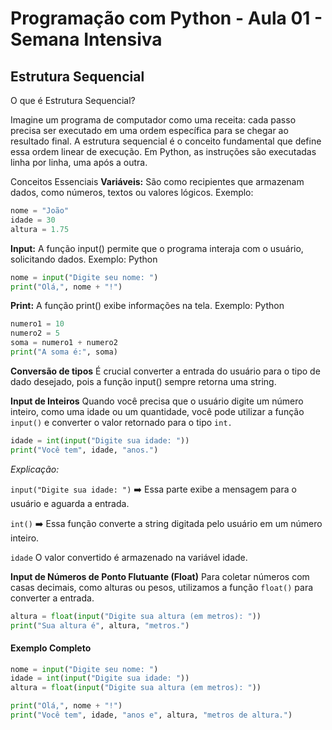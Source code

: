 # Programação com Python - Aula 01 - Semana Intensiva 

## Estrutura Sequencial

O que é Estrutura Sequencial?

Imagine um programa de computador como uma receita: cada passo precisa ser executado em uma ordem específica para se chegar ao resultado final. A estrutura sequencial é o conceito fundamental que define essa ordem linear de execução. Em Python, as instruções são executadas linha por linha, uma após a outra.

Conceitos Essenciais
**Variáveis:**
São como recipientes que armazenam dados, como números, textos ou valores lógicos.
Exemplo:
```python
nome = "João"
idade = 30
altura = 1.75
```

**Input:**
A função input() permite que o programa interaja com o usuário, solicitando dados.
Exemplo:
Python
```python
nome = input("Digite seu nome: ")
print("Olá,", nome + "!")
```

**Print:**
A função print() exibe informações na tela.
Exemplo:
Python
```python
numero1 = 10
numero2 = 5
soma = numero1 + numero2
print("A soma é:", soma)
```
**Conversão de tipos**
É crucial converter a entrada do usuário para o tipo de dado desejado, pois a função input() sempre retorna uma string.

**Input de Inteiros**
Quando você precisa que o usuário digite um número inteiro, como uma idade ou um quantidade, você pode utilizar a função `input()` e converter o valor retornado para o tipo `int.`

```python
idade = int(input("Digite sua idade: "))
print("Você tem", idade, "anos.")
```
*Explicação:*

`input("Digite sua idade: ")` ➡️ Essa parte exibe a mensagem para o usuário e aguarda a entrada.

`int()` ➡️ Essa função converte a string digitada pelo usuário em um número inteiro.

`idade`  O valor convertido é armazenado na variável idade.

**Input de Números de Ponto Flutuante (Float)**
Para coletar números com casas decimais, como alturas ou pesos, utilizamos a função `float()` para converter a entrada.
```python
altura = float(input("Digite sua altura (em metros): "))
print("Sua altura é", altura, "metros.")
```
#### Exemplo Completo
```python
nome = input("Digite seu nome: ")
idade = int(input("Digite sua idade: "))
altura = float(input("Digite sua altura (em metros): "))

print("Olá,", nome + "!")
print("Você tem", idade, "anos e", altura, "metros de altura.")
```
